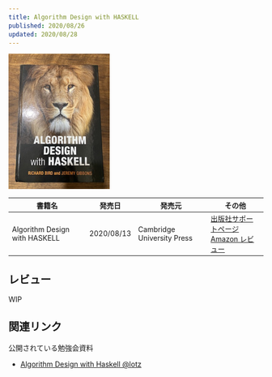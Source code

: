 ```yaml
---
title: Algorithm Design with HASKELL
published: 2020/08/26
updated: 2020/08/28
---
```


<img src="/images/books/algorithm-design-with-haskell.jpg" alt="Algorithm Design with HASKELL 表紙" width="200px">

書籍名           | 発売日 | 発売元  | その他
----------------|-------|--------|----------
Algorithm Design with HASKELL | 2020/08/13 | Cambridge University Press | [出版社サポートページ][en-support]<br>[Amazon レビュー][en-review]

## レビュー

WIP

## 関連リンク

公開されている勉強会資料

- [Algorithm Design with Haskell \@lotz](https://www.dropbox.com/s/3l03fw5qw6l8gxz/Algorithm%20Design%20with%20Haskell%201.pdf?dl=0)

[en-support]: https://www.cambridge.org/core/books/algorithm-design-with-haskell/824BE0319E3762CE8BA5B1D91EEA3F52
[en-review]: https://www.amazon.com/product-reviews/1108491618